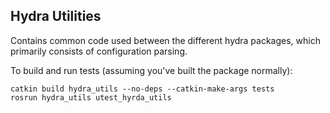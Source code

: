 ## Hydra Utilities

Contains common code used between the different hydra packages, which primarily consists of configuration parsing.

To build and run tests (assuming you've built the package normally):

```
catkin build hydra_utils --no-deps --catkin-make-args tests
rosrun hydra_utils utest_hyrda_utils
```
